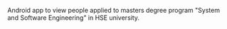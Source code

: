 Android app to view people applied to masters degree program "System and Software Engineering" in HSE university.
